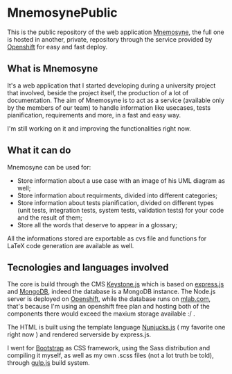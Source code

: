 # MnemosynePublic
This is the public repository of the web application [Mnemosyne](http://mnemosyne-latexebiscotti.rhcloud.com/), the full one is hosted in another, private, repository through the service provided by [Openshift](https://www.openshift.com/) for easy and fast deploy.

## What is Mnemosyne
It's a web application that I started developing during a university project that involved, beside the project itself, the production of a lot of documentation. The aim of Mnemosyne is to act as a service (available only by the members of our team) to handle information like usecases, tests pianification, requirements and more, in a fast and easy way.

I'm still working on it and improving the functionalities right now.

## What it can do
Mnemosyne can be used for:
* Store information about a use case with an image of his UML diagram as well;
* Store information about requirments, divided into different categories;
* Store information about tests pianification, divided on different types (unit tests, integration tests, system tests, validation tests) for your code and the result of them;
* Store all the words that deserve to appear in a glossary;


All the informations stored are exportable as cvs file and functions for LaTeX code generation are available as well.

## Tecnologies and languages involved
The core is build through the CMS [Keystone.js](http://keystonejs.com/) which is based on [express.js](http://expressjs.com/) and [MongoDB](https://www.mongodb.org/), indeed the database is a MongoDB instance. The Node.js server is deployed on [Openshift](https://www.openshift.com/), while the database runs on [mlab.com](mlab.com), that's because I'm using an openshift free plan and hosting both of the components there would exceed the maxium storage available :/ .

The HTML is built using the template language [Nunjucks.js](https://mozilla.github.io/nunjucks/) ( my favorite one right now ) and rendered serverside by express.js.

I went for [Bootstrap](http://getbootstrap.com/) as CSS framework, using the Sass distribution and compiling it myself, as well as my own .scss files (not a lot truth be told), through [gulp.js](http://gulpjs.com/) build system.

